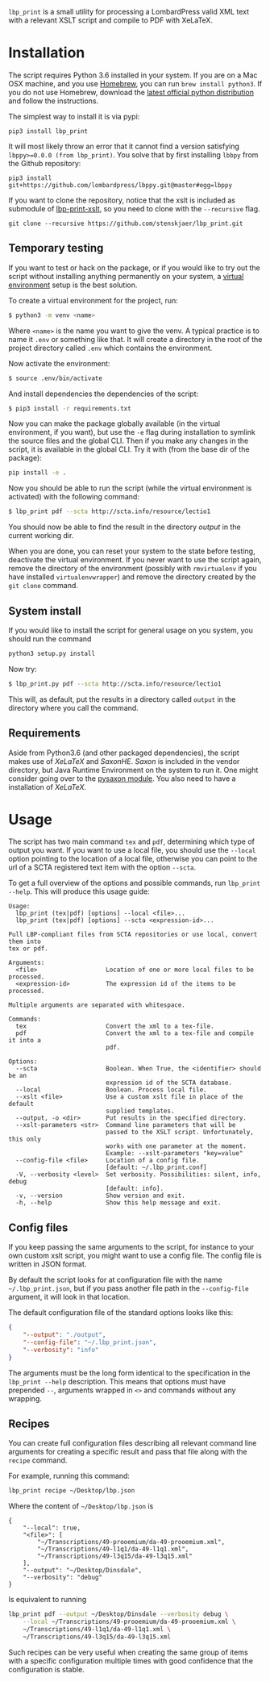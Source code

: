 `lbp_print` is a small utility for processing a LombardPress valid XML text with
a relevant XSLT script and compile to PDF with XeLaTeX.


# Installation
The script requires Python 3.6 installed in your system. If you are on a Mac OSX
machine, and you use [Homebrew](https://brew.sh/), you can run `brew install
python3`. If you do not use Homebrew, download the [latest official python
distribution](https://www.python.org/downloads/) and follow the instructions.

The simplest way to install it is via pypi:
```
pip3 install lbp_print
```

It will most likely throw an error that it cannot find a version satisfying
`lbppy>=0.0.0 (from lbp_print)`. You solve that by first installing `lbbpy` from
the Github repository:

```
pip3 install git+https://github.com/lombardpress/lbppy.git@master#egg=lbppy
````

If you want to clone the repository, notice that the xslt is included as
submodule of [lbp-print-xslt](https://github.com/lombardpress/lbp-print-xslt),
so you need to clone with the `--recursive` flag.

```
git clone --recursive https://github.com/stenskjaer/lbp_print.git
```

## Temporary testing

If you want to test or hack on the package, or if you would like to try out
the script without installing anything permanently on your system,
a [virtual environment](http://docs.python-guide.org/en/latest/dev/virtualenvs/)
setup is the best solution.

To create a virtual environment for the project, run:
```bash
$ python3 -m venv <name>
```

Where `<name>` is the name you want to give the venv. A typical practice is to
name it `.env` or something like that. It will create a directory in the root of
the project directory called `.env` which contains the environment.

Now activate the environment:
```bash
$ source .env/bin/activate
```

And install dependencies the dependencies of the script:
```bash
$ pip3 install -r requirements.txt
```

Now you can make the package globally available (in the virtual environment, if
you want), but use the `-e` flag during installation to symlink the source files
and the global CLI. Then if you make any changes in the script, it is available
in the global CLI. Try it with (from the base dir of the package):

```bash
pip install -e .
```

Now you should be able to run the script (while the virtual environment is
activated) with the following command:
```bash
$ lbp_print pdf --scta http://scta.info/resource/lectio1
```
You should now be able to find the result in the directory *output* in the current 
working dir.

When you are done, you can reset your system to the state before testing,
deactivate the virtual environment. If you never want to use the script again,
remove the directory of the environment (possibly with `rmvirtualenv` if you
have installed `virtualenvwrapper`) and remove the directory created by the `git
clone` command.


## System install

If you would like to install the script for general usage on you system, you
should run the command 
```bash
python3 setup.py install
```

Now try:
```bash
$ lbp_print.py pdf --scta http://scta.info/resource/lectio1
```
This will, as default, put the results in a directory called `output` in the
directory where you call the command.

## Requirements

Aside from Python3.6 (and other packaged dependencies), the script makes use of
*XeLaTeX* and *SaxonHE*. *Saxon* is included in the vendor directory,
but Java Runtime Environment on the system to run it. One might consider
going over to the [pysaxon module](https://github.com/ajelenak/pysaxon). You
also need to have a installation of *XeLaTeX*.

# Usage

The script has two main command `tex` and `pdf`, determining which type of
output you want. If you want to use a local file, you should use the `--local`
option pointing to the location of a local file, otherwise you can point to the
url of a SCTA registered text item with the option `--scta`. 

To get a full overview of the options and possible commands, run `lbp_print
--help`. This will produce this usage guide:

```
Usage:
  lbp_print (tex|pdf) [options] --local <file>...
  lbp_print (tex|pdf) [options] --scta <expression-id>...

Pull LBP-compliant files from SCTA repositories or use local, convert them into
tex or pdf.

Arguments:
  <file>                   Location of one or more local files to be processed.
  <expression-id>          The expression id of the items to be processed.

Multiple arguments are separated with whitespace.

Commands:
  tex                      Convert the xml to a tex-file.
  pdf                      Convert the xml to a tex-file and compile it into a
                           pdf.

Options:
  --scta                   Boolean. When True, the <identifier> should be an
                           expression id of the SCTA database.
  --local                  Boolean. Process local file.
  --xslt <file>            Use a custom xslt file in place of the default
                           supplied templates.
  --output, -o <dir>       Put results in the specified directory.
  --xslt-parameters <str>  Command line parameters that will be
                           passed to the XSLT script. Unfortunately, this only
                           works with one parameter at the moment.
                           Example: --xslt-parameters "key=value"
  --config-file <file>     Location of a config file. 
                           [default: ~/.lbp_print.conf]
  -V, --verbosity <level>  Set verbosity. Possibilities: silent, info, debug
                           [default: info].
  -v, --version            Show version and exit.
  -h, --help               Show this help message and exit.
```

## Config files

If you keep passing the same arguments to the script, for instance to your own
custom xslt script, you might want to use a config file. The config file is
written in JSON format.

By default the script looks for at configuration file with the name
`~/.lbp_print.json`, but if you pass another file path in the `--config-file`
argument, it will look in that location.

The default configuration file of the standard options looks like this:
```json
{
    "--output": "./output",
    "--config-file": "~/.lbp_print.json",
    "--verbosity": "info"
}
```
The arguments must be the long form identical to the specification in the
`lbp_print --help` description. This means that options must have prepended
`--`, arguments wrapped in `<>` and commands without any wrapping.

## Recipes

You can create full configuration files describing all relevant command line
arguments for creating a specific result and pass that file along with the
`recipe` command.

For example, running this command:
```bash
lbp_print recipe ~/Desktop/lbp.json
```

Where the content of `~/Desktop/lbp.json` is
```
{
    "--local": true,
    "<file>": [
        "~/Transcriptions/49-prooemium/da-49-prooemium.xml",
        "~/Transcriptions/49-l1q1/da-49-l1q1.xml",
        "~/Transcriptions/49-l3q15/da-49-l3q15.xml"
    ],
    "--output": "~/Desktop/Dinsdale",
    "--verbosity": "debug"
}
```

Is equivalent to running
```bash
lbp_print pdf --output ~/Desktop/Dinsdale --verbosity debug \
    --local ~/Transcriptions/49-prooemium/da-49-prooemium.xml \
    ~/Transcriptions/49-l1q1/da-49-l1q1.xml \
    ~/Transcriptions/49-l3q15/da-49-l3q15.xml
```

Such recipes can be very useful when creating the same group of items with a
specific configuration multiple times with good confidence that the
configuration is stable.

